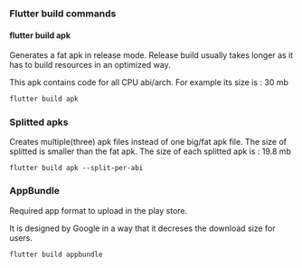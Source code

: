### Flutter build commands

#### flutter build apk

Generates a fat apk in release mode.
Release build usually takes longer as it has to
build resources in an optimized way.

This apk contains code for all CPU abi/arch.
For example its size is : 30 mb

```bash
flutter build apk
```

### Splitted apks

Creates multiple(three) apk files instead of one big/fat apk file. The size of splitted is smaller than the fat apk.
The size of each splitted apk is : 19.8 mb


```
flutter build apk --split-per-abi

```



### AppBundle
Required app format to upload in the play store. 

It is designed by Google in a way that it decreses the download size for users. 



```
flutter build appbundle
```